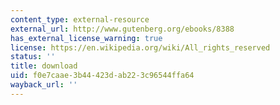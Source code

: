 ```yaml
---
content_type: external-resource
external_url: http://www.gutenberg.org/ebooks/8388
has_external_license_warning: true
license: https://en.wikipedia.org/wiki/All_rights_reserved
status: ''
title: download
uid: f0e7caae-3b44-423d-ab22-3c96544ffa64
wayback_url: ''
---
```

